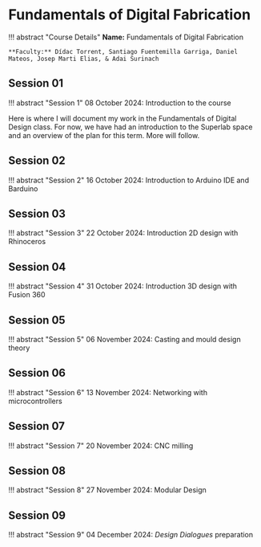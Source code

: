 # Fundamentals of Digital Fabrication 

!!! abstract "Course Details"
    **Name:** Fundamentals of Digital Fabrication  

    **Faculty:** Dídac Torrent, Santiago Fuentemilla Garriga, Daniel Mateos, Josep Marti Elias, & Adai Surinach

## Session 01 

!!! abstract "Session 1" 
    08 October 2024: Introduction to the course

Here is where I will document my work in the Fundamentals of Digital Design class. For now, we have had an introduction to the Superlab space and an overview of the plan for this term. More will follow. 

## Session 02 

!!! abstract "Session 2" 
    16 October 2024: Introduction to Arduino IDE and Barduino

## Session 03 

!!! abstract "Session 3" 
    22 October 2024: Introduction 2D design with Rhinoceros

## Session 04

!!! abstract "Session 4" 
    31 October 2024: Introduction 3D design with Fusion 360

## Session 05 

!!! abstract "Session 5"
    06 November 2024: Casting and mould design theory

## Session 06 

!!! abstract "Session 6"
    13 November 2024: Networking with microcontrollers

## Session 07 

!!! abstract "Session 7"
    20 November 2024: CNC milling


## Session 08 

!!! abstract "Session 8"
    27 November 2024: Modular Design 

## Session 09

!!! abstract "Session 9"
    04 December 2024: *Design Dialogues* preparation